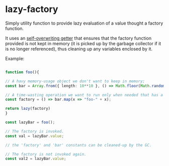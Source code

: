 # lazy-factory
Simply utility function to provide lazy evaluation of a value thought a factory function.

It uses an [self-overwriting getter](https://www.merrickchristensen.com/articles/lazy-evaluation-in-javascript/) that ensures that the factory function provided is not kept in memory
(it is picked up by the garbage collector if it is no longer referenced), thus cleaning up any variables enclosed by it.

Example:

```ts

function foo(){

// A havy memory-usage object we don't want to keep in memory;
const bar = Array.from({ length: 10**10 }, () => Math.floor(Math.random() * 40))

// A time-wasting operation we want to run only when needed that has a closure over the object.
const factory = () => bar.map(x => "foo-" + x);

return lazy(factory)
}

const lazyBar = foo();

// The factory is invoked.
const val = lazyBar.value;

// the 'factory' and 'bar' constants can be cleaned-up by the GC.

// The factory is not invoked again.
const val2 = lazyBar.value;

```
